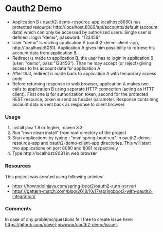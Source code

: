 # Oauth2 Demo

- Application B ( oauth2-demo-resource-app  localhost:8080) has protected resource: http://localhost:8080/api/accounts/default (account data) which can only be accessed by authorized users. 
 Single user is defined : login "demo", password: "123456"
- User "demo" is visiting application A (oauth2-demo-client-app, http://localhost:8081). Application A gives him possibility to retrieve his account data from application B.   
- Redirect is made to application B, the user has to login in application B (user: "demo", pass:"123456"). Than he may accept (or reject) giving access to his account data for application A  
- After that, redirect is made back to application A with temporary access code   
- Before returning response to web browser, application A makes two calls to application B using separate HTTP connection (acting as HTTP client). 
First one is for authorization token, second for the protected REST resource, token is send as header parameter. Response containing account data is sent back as response to client browser.

### Usage

1. Install java 1.8 or higher, maven 3.3
2. Run "mvn clean install" from root directory of the project
3. Start applications by typing : "mvn spring-boot:run" in  oauth2-demo-resource-app and oauth2-demo-client-app directories.
This will start two applications on port 8080 and 8081 respectively  
4. Type http://localhost:8081 in web browser

### Resources 

This project was created using following articles:
 
- https://howtodoinjava.com/spring-boot2/oauth2-auth-server/
- https://pattern-match.com/blog/2018/10/17/springboot2-with-oauth2-integration/

### Comments

In case of any problems/questions fell free to create issue here: https://github.com/pawel-piwowar/oauth2-demo/issues
